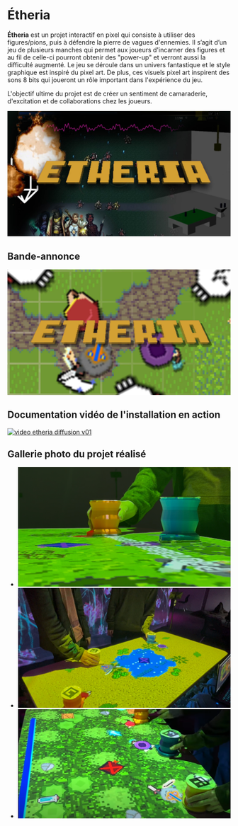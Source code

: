 # Étheria
**Étheria** est un projet interactif en pixel qui consiste à utiliser des figures/pions, puis à défendre la pierre de vagues d'ennemies. Il s’agit d’un jeu de plusieurs manches qui permet aux joueurs d'incarner des figures et au fil de celle-ci pourront obtenir des "power-up" et verront aussi la difficulté augmenté. Le jeu se déroule dans un univers fantastique et le style graphique est inspiré du pixel art. De plus, ces visuels pixel art inspirent des sons 8 bits qui joueront un rôle important dans l'expérience du jeu.

L'objectif ultime du projet est de créer un sentiment de camaraderie, d'excitation et de collaborations chez les joueurs.

[![Video Explicative](./Assets/images/etheria_thumbnail.jpg)](https://youtu.be/nwJlMtzI-8g)

## Bande-annonce

[![Bande Annonce](./Assets/images/eeeeee_00000.jpg)](https://youtu.be/AuN2cS86ego)

## Documentation vidéo de l'installation en action

[![video etheria diffusion v01](https://img.youtube.com/vi/Th9Osda2cKk/0.jpg)](https://www.youtube.com/watch?v=Th9Osda2cKk)

## Gallerie photo du projet réalisé

* ![photo_etheria_diffusion_01](./Assets/images/image_diffusion/photo_etheria_diffusion_01.png)
* ![photo_etheria_diffusion_02](./Assets/images/image_diffusion/photo_etheria_diffusion_02.png)
* ![photo_etheria_diffusion_03](./Assets/images/image_diffusion/photo_etheria_diffusion_03.png)

<!--## Devrait être présent sur cette page:

* Titre
* Bande-annonce
* Résumé du projet (~ 100 mots)
* Documentation vidéo de l'installation en action
* Gallerie photo du projet réalisé

## Gallerie image exemple

* ![Image 1](https://placehold.co/400x400?text=1+image)
* ![Image 2](https://placehold.co/400x400?text=2+image)
* ![Image 3](https://placehold.co/400x400?text=3+image)
* ![Image 4](https://placehold.co/400x400?text=4+image)
* ![Image 5](https://placehold.co/400x400?text=5+image)
* ![Image 6](https://placehold.co/400x400?text=6+image)-->

